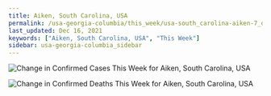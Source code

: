 ```yaml
---
title: Aiken, South Carolina, USA
permalink: /usa-georgia-columbia/this_week/usa-south_carolina-aiken-7_days.html
last_updated: Dec 16, 2021
keywords: ["Aiken, South Carolina, USA", "This Week"]
sidebar: usa-georgia-columbia_sidebar
---
```


![Change in Confirmed Cases This Week for Aiken, South Carolina, USA](/covid_tracker/images/graphs/usa-south_carolina-aiken-delta_confirmed-7_days_graph.png)

![Change in Confirmed Deaths This Week for Aiken, South Carolina, USA](/covid_tracker/images/graphs/usa-south_carolina-aiken-delta_deaths-7_days_graph.png)
